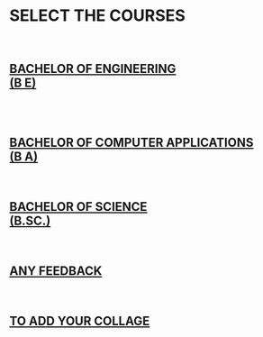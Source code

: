 <html>
<head>
<link rel="stylesheet" href="index.css">
</head>
<body>
     <h1> SELECT THE COURSES </h1>
     <br>
    <a href=""> <h2>BACHELOR OF ENGINEERING  <br>(B E) </h2></a>
     <br>
     <br>
     <a href=""> <h2> BACHELOR OF COMPUTER APPLICATIONS <br>(B A) </h2></a>
     <br>
     <a href=""> <h2> BACHELOR OF SCIENCE <br>(B.SC.)  </h2></a>
     <br>
     <a href="mailto:mynotes012345@gmail.com"> <h2> ANY FEEDBACK <br> </h2></a>
     <br>
     <a href=" "> <h2> TO ADD YOUR COLLAGE</h2></a>
     <br>
</body>
</html>
